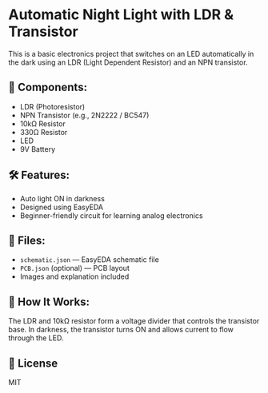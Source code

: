 # Automatic Night Light with LDR & Transistor

This is a basic electronics project that switches on an LED automatically in the dark using an LDR (Light Dependent Resistor) and an NPN transistor.

## 🔧 Components:
- LDR (Photoresistor)
- NPN Transistor (e.g., 2N2222 / BC547)
- 10kΩ Resistor
- 330Ω Resistor
- LED
- 9V Battery

## 🛠️ Features:
- Auto light ON in darkness
- Designed using EasyEDA
- Beginner-friendly circuit for learning analog electronics

## 📁 Files:
- `schematic.json` — EasyEDA schematic file
- `PCB.json` (optional) — PCB layout
- Images and explanation included

## 🧠 How It Works:
The LDR and 10kΩ resistor form a voltage divider that controls the transistor base. In darkness, the transistor turns ON and allows current to flow through the LED.

## 🔗 License
MIT
